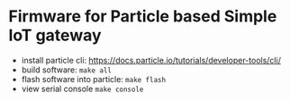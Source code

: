 # Firmware for Particle based Simple IoT gateway

- install particle cli: https://docs.particle.io/tutorials/developer-tools/cli/
- build software: `make all`
- flash software into particle: `make flash`
- view serial console `make console`
